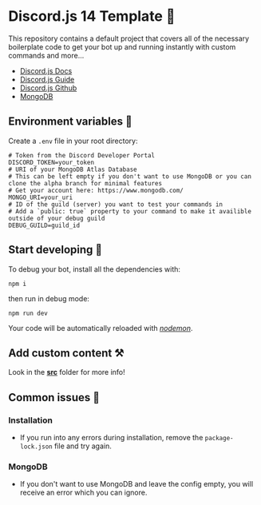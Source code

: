 # Discord.js 14 Template 🚀

This repository contains a default project that covers all of the necessary boilerplate code to get your bot up and running instantly with custom commands and more...

- [Discord.js Docs](https://old.discordjs.dev/#/docs/discord.js/14.11.0/general/welcome)
- [Discord.js Guide](https://discordjs.guide/)
- [Discord.js Github](https://github.com/discordjs)
- [MongoDB](https://www.mongodb.com/)

## Environment variables 🔗
Create a `.env` file in your root directory:
```env
# Token from the Discord Developer Portal
DISCORD_TOKEN=your_token
# URI of your MongoDB Atlas Database
# This can be left empty if you don't want to use MongoDB or you can clone the alpha branch for minimal features
# Get your account here: https://www.mongodb.com/
MONGO_URI=your_uri
# ID of the guild (server) you want to test your commands in
# Add a `public: true` property to your command to make it availible outside of your debug guild
DEBUG_GUILD=guild_id
```

## Start developing 🏁
To debug your bot, install all the dependencies with:
```
npm i
```
then run in debug mode:
```
npm run dev
```
Your code will be automatically reloaded with [*nodemon*](https://www.npmjs.com/package/nodemon).

## Add custom content ⚒️
Look in the **[src](https://github.com/kubgus/discord-js-14-template/tree/master/src/README.md)** folder for more info!

## Common issues 🌋
### Installation
- If you run into any errors during installation, remove the `package-lock.json` file and try again.
### MongoDB
- If you don't want to use MongoDB and leave the config empty, you will receive an error which you can ignore.
